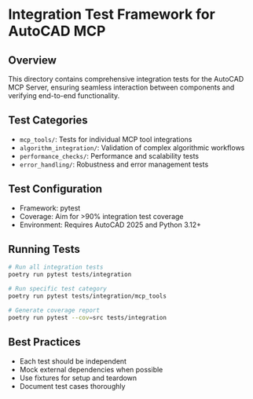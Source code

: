# Integration Test Framework for AutoCAD MCP

## Overview
This directory contains comprehensive integration tests for the AutoCAD MCP Server, ensuring seamless interaction between components and verifying end-to-end functionality.

## Test Categories
- `mcp_tools/`: Tests for individual MCP tool integrations
- `algorithm_integration/`: Validation of complex algorithmic workflows
- `performance_checks/`: Performance and scalability tests
- `error_handling/`: Robustness and error management tests

## Test Configuration
- Framework: pytest
- Coverage: Aim for >90% integration test coverage
- Environment: Requires AutoCAD 2025 and Python 3.12+

## Running Tests
```bash
# Run all integration tests
poetry run pytest tests/integration

# Run specific test category
poetry run pytest tests/integration/mcp_tools

# Generate coverage report
poetry run pytest --cov=src tests/integration
```

## Best Practices
- Each test should be independent
- Mock external dependencies when possible
- Use fixtures for setup and teardown
- Document test cases thoroughly